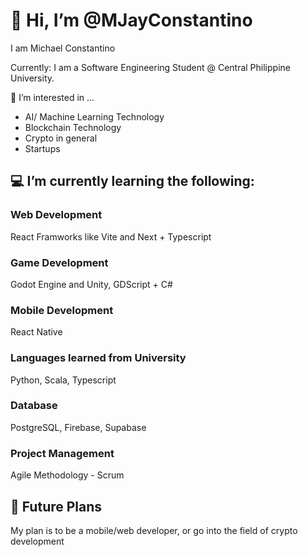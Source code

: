# 👋 Hi, I’m @MJayConstantino
I am Michael Constantino

Currently: I am a Software Engineering Student @ Central Philippine University.

👀 I’m interested in ...

- AI/ Machine Learning Technology
- Blockchain Technology
- Crypto in general
- Startups

## 💻 I’m currently learning the following:

### Web Development
React Framworks like Vite and Next + Typescript

### Game Development
Godot Engine and Unity, GDScript + C#

### Mobile Development
React Native

### Languages learned from University
Python, Scala, Typescript

### Database
PostgreSQL, Firebase, Supabase

### Project Management
Agile Methodology - Scrum

## 💼 Future Plans
My plan is to be a mobile/web developer, or go into the field of crypto development
